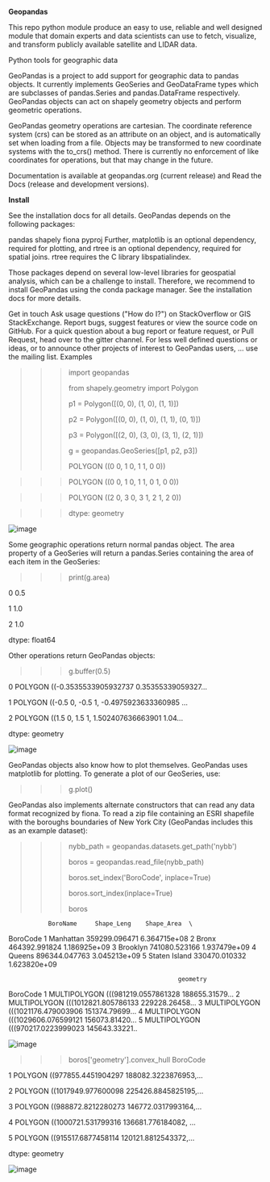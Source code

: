 **Geopandas**

This repo python module produce an easy to use, reliable and well designed module that domain experts and data scientists can use to fetch, visualize, and transform publicly available satellite and LIDAR data.

Python tools for geographic data

GeoPandas is a project to add support for geographic data to pandas objects. It currently implements GeoSeries and GeoDataFrame types which are subclasses of pandas.Series and pandas.DataFrame respectively. GeoPandas objects can act on shapely geometry objects and perform geometric operations.

GeoPandas geometry operations are cartesian. The coordinate reference system (crs) can be stored as an attribute on an object, and is automatically set when loading from a file. Objects may be transformed to new coordinate systems with the to_crs() method. There is currently no enforcement of like coordinates for operations, but that may change in the future.

Documentation is available at geopandas.org (current release) and Read the Docs (release and development versions).

**Install**

See the installation docs for all details. GeoPandas depends on the following packages:

pandas
shapely
fiona
pyproj
Further, matplotlib is an optional dependency, required for plotting, and rtree is an optional dependency, required for spatial joins. rtree requires the C library libspatialindex.

Those packages depend on several low-level libraries for geospatial analysis, which can be a challenge to install. Therefore, we recommend to install GeoPandas using the conda package manager. See the installation docs for more details.

Get in touch
Ask usage questions ("How do I?") on StackOverflow or GIS StackExchange.
Report bugs, suggest features or view the source code on GitHub.
For a quick question about a bug report or feature request, or Pull Request, head over to the gitter channel.
For less well defined questions or ideas, or to announce other projects of interest to GeoPandas users, ... use the mailing list.
Examples

>>> import geopandas
>>> 
>>> from shapely.geometry import Polygon
>>> 
>>> p1 = Polygon([(0, 0), (1, 0), (1, 1)])
>>> 
>>> p2 = Polygon([(0, 0), (1, 0), (1, 1), (0, 1)])
>>> 
>>> p3 = Polygon([(2, 0), (3, 0), (3, 1), (2, 1)])
>>> 
>>> g = geopandas.GeoSeries([p1, p2, p3])
>>> 
>>> 
>>> 
>>> POLYGON ((0 0, 1 0, 1 1, 0 0))

>>> POLYGON ((0 0, 1 0, 1 1, 0 1, 0 0))

>>>   POLYGON ((2 0, 3 0, 3 1, 2 1, 2 0))

>>> dtype: geometry

![image](https://user-images.githubusercontent.com/62420356/130499069-bd44081b-7329-438c-83d9-93329152c5ee.png)

Some geographic operations return normal pandas object. The area property of a GeoSeries will return a pandas.Series containing the area of each item in the GeoSeries:


>>> print(g.area)
>>> 
0    0.5

1    1.0

2    1.0

dtype: float64

Other operations return GeoPandas objects:


>>> g.buffer(0.5)
>>> 
0    POLYGON ((-0.3535533905932737 0.35355339059327...

1    POLYGON ((-0.5 0, -0.5 1, -0.4975923633360985 ...

2    POLYGON ((1.5 0, 1.5 1, 1.502407636663901 1.04...

dtype: geometry


![image](https://user-images.githubusercontent.com/62420356/130499782-406198bf-5ee6-457d-8d32-55ef8ab0abe8.png)


GeoPandas objects also know how to plot themselves. GeoPandas uses matplotlib for plotting. To generate a plot of our GeoSeries, use:


>>> g.plot()
>>> 

GeoPandas also implements alternate constructors that can read any data format recognized by fiona. To read a zip file containing an ESRI shapefile with the boroughs boundaries of New York City (GeoPandas includes this as an example dataset):


>>> nybb_path = geopandas.datasets.get_path('nybb')
>>> 
>>> boros = geopandas.read_file(nybb_path)
>>> 
>>> boros.set_index('BoroCode', inplace=True)
>>> 
>>> boros.sort_index(inplace=True)
>>> 
>>> boros
>>> 
               BoroName     Shape_Leng    Shape_Area  \
BoroCode
1             Manhattan  359299.096471  6.364715e+08
2                 Bronx  464392.991824  1.186925e+09
3              Brooklyn  741080.523166  1.937479e+09
4                Queens  896344.047763  3.045213e+09
5         Staten Island  330470.010332  1.623820e+09

                                                   geometry
BoroCode
1         MULTIPOLYGON (((981219.0557861328 188655.31579...
2         MULTIPOLYGON (((1012821.805786133 229228.26458...
3         MULTIPOLYGON (((1021176.479003906 151374.79699...
4         MULTIPOLYGON (((1029606.076599121 156073.81420...
5         MULTIPOLYGON (((970217.0223999023 145643.33221..

![image](https://user-images.githubusercontent.com/62420356/130499949-71f04ff1-0bc2-4a0f-a68c-c6e00c4612e8.png)

>>> boros['geometry'].convex_hull
BoroCode

1    POLYGON ((977855.4451904297 188082.3223876953,...

2    POLYGON ((1017949.977600098 225426.8845825195,...

3    POLYGON ((988872.8212280273 146772.0317993164,...

4    POLYGON ((1000721.531799316 136681.776184082, ...

5    POLYGON ((915517.6877458114 120121.8812543372,...

dtype: geometry

![image](https://user-images.githubusercontent.com/62420356/130500212-e00e2517-7aa4-438b-bd64-cbf8071cc7b5.png)


